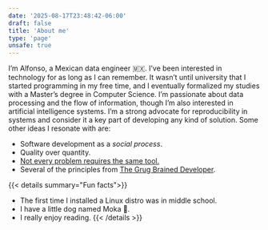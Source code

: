 ```yaml
---
date: '2025-08-17T23:48:42-06:00'
draft: false
title: 'About me'
type: 'page'
unsafe: true
---
```


I’m Alfonso, a Mexican data engineer 🇲🇽. I’ve been interested in technology for as long as I can remember. It wasn’t until university that I started programming in my free time, and I eventually formalized my studies with a Master’s degree in Computer Science. I’m passionate about data processing and the flow of information, though I’m also interested in artificial intelligence systems. I’m a strong advocate for reproducibility in systems and consider it a key part of developing any kind of solution. Some other ideas I resonate with are:
- Software development as a _social process_.
- Quality over quantity.
- [Not every problem requires the same tool.](https://en.wikipedia.org/wiki/Law_of_the_instrument)
- Several of the principles from [The Grug Brained Developer](https://grugbrain.dev/).

{{< details summary="Fun facts">}}
- The first time I installed a Linux distro was in middle school.
- I have a little dog named Moka 🐶.
- I really enjoy reading.
{{< /details >}}
